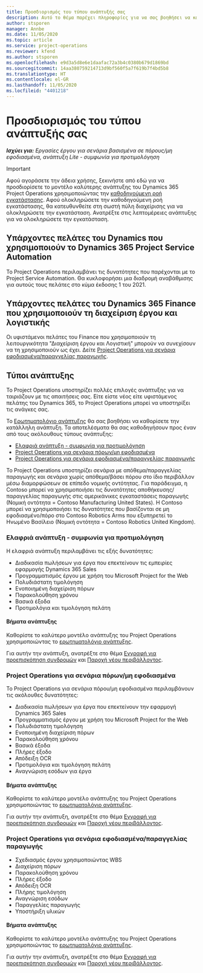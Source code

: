 ```yaml
---
title: Προσδιορισμός του τύπου ανάπτυξής σας
description: Αυτό το θέμα παρέχει πληροφορίες για να σας βοηθήσει να καθορίσετε τον σωστό τύπο ανάπτυξης του Project Operations για την εταιρεία σας.
author: stsporen
manager: Annbe
ms.date: 11/05/2020
ms.topic: article
ms.service: project-operations
ms.reviewer: kfend
ms.author: stsporen
ms.openlocfilehash: e9d3a5d8e6e1daafac72a3b4c0380b679d1869bd
ms.sourcegitcommit: 14aa380759214713d9bf560f5a7f619b7f4bd5b8
ms.translationtype: HT
ms.contentlocale: el-GR
ms.lasthandoff: 11/05/2020
ms.locfileid: "4401218"
---
```

# <a name="determine-your-deployment-type"></a>Προσδιορισμός του τύπου ανάπτυξής σας

_**Ισχύει για:** Εργασίες έργου για σενάρια βασισμένα σε πόρους/μη εφοδιασμένα, ανάπτυξη Lite - συμφωνία για προτιμολόγηση_

> [!IMPORTANT]
> Αφού αγοράσετε την άδεια χρήσης, ξεκινήστε από εδώ για να προσδιορίσετε το μοντέλο καλύτερης ανάπτυξης του Dynamics 365 Project Operations χρησιμοποιώντας την [καθοδηγούμενη ροή εγκατάστασης](https://aka.ms/provisionprojectoperations).
> Αφού ολοκληρώσετε την καθοδηγούμενη ροή εγκατάστασης, θα κατευθυνθείτε στη σωστή πύλη διαχείρισης για να ολοκληρώσετε την εγκατάσταση. Ανατρέξτε στις λεπτομέρειες ανάπτυξης για να ολοκληρώσετε την εγκατάσταση.


## <a name="existing-customers-of-dynamics-using-dynamics-365-project-service-automation"></a>Υπάρχοντες πελάτες του Dynamics που χρησιμοποιούν το Dynamics 365 Project Service Automation
Το Project Operations περιλαμβάνει τις δυνατότητες που παρέχονται με το Project Service Automation. Θα κυκλοφορήσει μια διαδρομή αναβάθμισης για αυτούς τους πελάτες στο κύμα έκδοσης 1 του 2021.

## <a name="existing-customers-of-dynamics-365-finance-using-project-management-and-accounting"></a>Υπάρχοντες πελάτες του Dynamics 365 Finance που χρησιμοποιούν τη διαχείριση έργου και λογιστικής 

Οι υφιστάμενοι πελάτες του Finance που χρησιμοποιούν τη λειτουργικότητα "Διαχείριση έργου και Λογιστική" μπορούν να συνεχίσουν να τη χρησιμοποιούν ως έχει. Δείτε [Project Operations για σενάρια εφοδιασμένα/παραγγελίας παραγωγής](#pma).


## <a name="deployment-types"></a>Τύποι ανάπτυξης
Το Project Operations υποστηρίζει πολλές επιλογές ανάπτυξης για να ταιριάζουν με τις απαιτήσεις σας. Είτε είστε νέος είτε υφιστάμενος πελάτης του Dynamics 365, το Project Operations μπορεί να υποστηρίξει τις ανάγκες σας.

Το [Ερωτηματολόγιο ανάπτυξης](https://aka.ms/provisionprojectoperations) θα σας βοηθήσει να καθορίσετε την κατάλληλη ανάπτυξη. Τα αποτελέσματα θα σας καθοδηγήσουν προς έναν από τους ακόλουθους τύπους ανάπτυξης:

- [Ελαφριά ανάπτυξη - συμφωνία για προτιμολόγηση](#lite)
- [Project Operations για σενάρια πόρων/μη εφοδιασμένα](#integrated)
- [Project Operations για σενάρια εφοδιασμένα/παραγγελίας παραγωγής](#pma)

Το Project Operations υποστηρίζει σενάρια με απόθεμα/παραγγελίας παραγωγής και σενάρια χωρίς απόθεμα/βάσει πόρου στο ίδιο περιβάλλον μέσω διαμορφώσεων σε επίπεδο νομικής οντότητας. Για παράδειγμα, η Contoso μπορεί να χρησιμοποιήσει τις δυνατότητες αποθήκευσης/παραγγελίας παραγωγής στις αμερικάνικες εγκαταστάσεις παραγωγής (Νομική οντότητα = Contoso Manufacturing United States). Η Contoso μπορεί να χρησιμοποιήσει τις δυνατότητες που βασίζονται σε μη εφοδιασμένο/πόρο στο Contoso Robotics Arms που εξυπηρετεί το Ηνωμένο Βασίλειο (Νομική οντότητα = Contoso Robotics United Kingdom).

### <a name="lite-deployment---deal-to-proforma-invoicing"></a><a  name="lite"></a>Ελαφριά ανάπτυξη - συμφωνία για προτιμολόγηση

Η ελαφριά ανάπτυξη περιλαμβάνει τις εξής δυνατότητες:

- Διαδικασία πωλήσεων για έργα που επεκτείνουν τις εμπειρίες εφαρμογής Dynamics 365 Sales
- Προγραμματισμός έργου με χρήση του Microsoft Project for the Web
- Πολυδιάστατη τιμολόγηση
- Ενοποιημένη διαχείριση πόρων
- Παρακολούθηση χρόνου
- Βασικά έξοδα
- Προτιμολόγια και τιμολόγηση πελάτη 

#### <a name="deployment-steps"></a>Βήματα ανάπτυξης
Καθορίστε το καλύτερο μοντέλο ανάπτυξης του Project Operations χρησιμοποιώντας το [ερωτηματολόγιο ανάπτυξης](https://aka.ms/provisionprojectoperations).

Για αυτήν την ανάπτυξη, ανατρέξτε στο θέμα [Εγγραφή για προεπισκόπηση συνδρομών](lite-preview-subscription-sign-up.md) και [Παροχή νέου περιβάλλοντος](lite-deployment.md). 


### <a name="project-operations-for-resourcenon-stocked-scenarios"></a><a name="integrated"></a>Project Operations για σενάρια πόρων/μη εφοδιασμένα
Το Project Operations για σενάρια πόρου/μη εφοδιασμένα περιλαμβάνουν τις ακόλουθες δυνατότητες:
 
- Διαδικασία πωλήσεων για έργα που επεκτείνουν την εφαρμογή Dynamics 365 Sales
- Προγραμματισμός έργου με χρήση του Microsoft Project for the Web
- Πολυδιάστατη τιμολόγηση
- Ενοποιημένη διαχείριση πόρων
- Παρακολούθηση χρόνου
- Βασικά έξοδα
- Πλήρες έξοδο
- Απόδειξη OCR
- Προτιμολόγια και τιμολόγηση πελάτη 
- Αναγνώριση εσόδων για έργα

#### <a name="deployment-steps"></a>Βήματα ανάπτυξης
Καθορίστε το καλύτερο μοντέλο ανάπτυξης του Project Operations χρησιμοποιώντας το [ερωτηματολόγιο ανάπτυξης](https://aka.ms/provisionprojectoperations).

Για αυτήν την ανάπτυξη, ανατρέξτε στο θέμα [Εγγραφή για προεπισκόπηση συνδρομών](resource-sign-up-preview-subscription.md) και [Παροχή νέου περιβάλλοντος](resource-provision-new-environment.md). 


### <a name="project-operations-for-stockedproduction-order-scenarios"></a><a name="pma"></a>Project Operations για σενάρια εφοδιασμένα/παραγγελίας παραγωγής

- Σχεδιασμός έργου χρησιμοποιώντας WBS
- Διαχείριση πόρων
- Παρακολούθηση χρόνου
- Πλήρες έξοδο
- Απόδειξη OCR
- Πλήρης τιμολόγηση
- Αναγνώριση εσόδων
- Παραγγελίες παραγωγής
- Υποστήριξη υλικών

#### <a name="deployment-steps"></a>Βήματα ανάπτυξης
Καθορίστε το καλύτερο μοντέλο ανάπτυξης του Project Operations χρησιμοποιώντας το [ερωτηματολόγιο ανάπτυξης](https://aka.ms/provisionprojectoperations).

Για αυτήν την ανάπτυξη, ανατρέξτε στο θέμα [Εγγραφή για προεπισκόπηση συνδρομών](https://docs.microsoft.com/dynamics365/fin-ops-core/dev-itpro/dev-tools/sign-up-preview-subscription?toc=/dynamics365/finance/toc.json) και [Παροχή νέου περιβάλλοντος](https://docs.microsoft.com/dynamics365/fin-ops-core/dev-itpro/deployment/deploy-demo-environment?toc=/dynamics365/finance/toc.json). 


